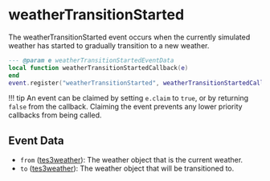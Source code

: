 # weatherTransitionStarted

The weatherTransitionStarted event occurs when the currently simulated weather has started to gradually transition to a new weather.

```lua
--- @param e weatherTransitionStartedEventData
local function weatherTransitionStartedCallback(e)
end
event.register("weatherTransitionStarted", weatherTransitionStartedCallback)
```

!!! tip
	An event can be claimed by setting `e.claim` to `true`, or by returning `false` from the callback. Claiming the event prevents any lower priority callbacks from being called.

## Event Data

* `from` ([tes3weather](../../types/tes3weather)): The weather object that is the current weather.
* `to` ([tes3weather](../../types/tes3weather)): The weather object that will be transitioned to.

